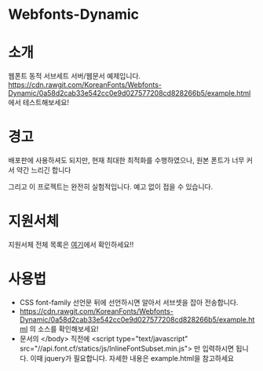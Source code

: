 # Webfonts-Dynamic

소개
========

웹폰트 동적 서브세트 서버/웹문서 예제입니다.
https://cdn.rawgit.com/KoreanFonts/Webfonts-Dynamic/0a58d2cab33e542cc0e9d027577208cd828266b5/example.html 에서 테스트해보세요!

경고
========

배포판에 사용하셔도 되지만, 현재 최대한 최적화를 수행하였으나, 원본 폰트가 너무 커서 약간 느리긴 합니다

그리고 이 프로젝트는 완전히 실험적입니다. 예고 없이 접을 수 있습니다.

지원서체
========

지원서체 전체 목록은 [여기](https://github.com/KoreanFonts/Webfonts-Dynamic/blob/master/Fonts.md)에서 확인하세요!!


사용법
========
* CSS font-family 선언문 뒤에 선언하시면 알아서 서브셋을 잡아 전송합니다.
* https://cdn.rawgit.com/KoreanFonts/Webfonts-Dynamic/0a58d2cab33e542cc0e9d027577208cd828266b5/example.html 의 소스를 확인해보세요!
* 문서의 &lt;/body> 직전에 &lt;script type="text/javascript" src="//api.font.cf/statics/js/InlineFontSubset.min.js"></script> 만 입력하시면 됩니다. 이때 jquery가 필요합니다. 자세한 내용은 example.html을 참고하세요
